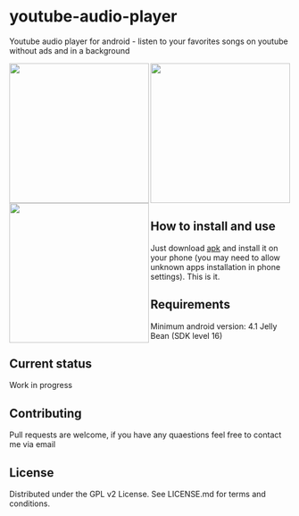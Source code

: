 # youtube-audio-player
Youtube audio player for android - listen to your favorites songs on youtube without ads and in a background 

<img align="left" src="http://i.piccy.info/i9/12a2706d7a4795ddf588685bd205996d/1561825176/280398/1319854/Screenshot_1561824466.jpg" width=250 />
<img align="left" src="http://i.piccy.info/i9/83905112de885f13e84aaec962699ef1/1561825231/505334/1319854/Screenshot_1561824485.png" width=250 />
<img align="center" src="http://i.piccy.info/i9/832ca481e4691fb856fb71e5c3625c4c/1561825068/423976/1319854/Screenshot_1561824494.png" width=250 />

## How to install and use
Just download [apk](https://github.com/kotvertolet/youtube-audio-player/raw/master/apk/release/release-1.1.apk) and install it on your phone (you may need to allow unknown apps installation in phone settings). This is it.

## Requirements
Minimum android version: 4.1 Jelly Bean (SDK level 16)

## Current status
Work in progress

## Contributing
Pull requests are welcome, if you have any quaestions feel free to contact me via email

## License
Distributed under the GPL v2 License. See LICENSE.md for terms and conditions.
